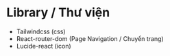 # Library / Thư viện

- Tailwindcss (css)
- React-router-dom (Page Navigation / Chuyển trang)
- Lucide-react (icon)
